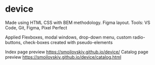 # device

Made using HTML CSS with BEM methodology.
Figma layout.
Tools: VS Code, Git, Figma, Pixel Perfect

Applied Flexboxes, modal windows, drop-down menu, custom radio-buttons, check-boxes created with pseudo-elements

Index page preview https://smoilovskiy.github.io/device/
Catalog page preview https://smoilovskiy.github.io/device/catalog.html
